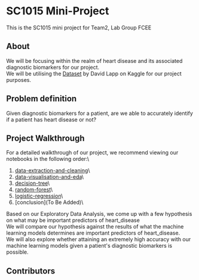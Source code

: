# SC1015 Mini-Project
This is the SC1015 mini project for Team2, Lab Group FCEE

## About
We will be focusing within the realm of heart disease and its associated diagnostic biomarkers for our project.\
We will be utilising the [Dataset](https://www.kaggle.com/datasets/johnsmith88/heart-disease-dataset) by David Lapp on Kaggle for our project purposes.

## Problem definition
Given diagnostic biomarkers for a patient, are we able to accurately identify if a patient has heart disease or not?

## Project Walkthrough
For a detailed walkthrough of our project, we recommend viewing our notebooks in the following order:\
1. [data-extraction-and-cleaning](https://github.com/brandonleehs/SC1015-proj/blob/cvd/data-extraction-and-cleaning.ipynb)\
2. [data-visualisation-and-eda](https://github.com/brandonleehs/SC1015-proj/blob/cvd/data-visualisation-and-eda.ipynb)\
3. [decision-tree](https://github.com/brandonleehs/SC1015-proj/blob/cvd/decision-tree.ipynb)\
4. [random-forest](https://github.com/brandonleehs/SC1015-proj/blob/cvd/random-forest.ipynb)\
5. [logistic-regression](https://github.com/brandonleehs/SC1015-proj/blob/cvd/logistic-regression.ipynb)\
6. [conclusion](To Be Added)\

Based on our Exploratory Data Analysis, we come up with a few hypothesis on what may be important predictors of heart_disease\
We will compare our hypothesis against the results of what the machine learning models determines are important predictors of heart_disease.\
We will also explore whether attaining an extremely high accuracy with our machine learning models given a patient's diagnostic biomarkers is possible.

## Contributors



